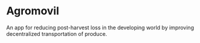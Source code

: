 # Agromovil
An app for reducing post-harvest loss in the developing world by improving decentralized transportation of produce. 
